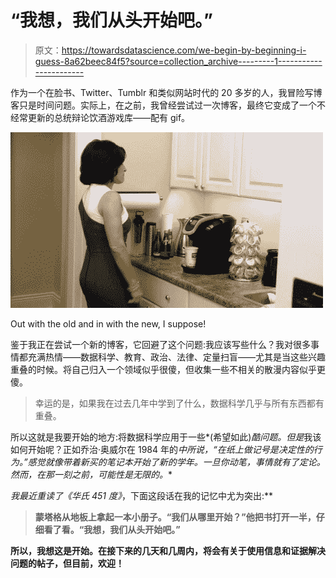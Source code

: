 # “我想，我们从头开始吧。”

> 原文：<https://towardsdatascience.com/we-begin-by-beginning-i-guess-8a62beec84f5?source=collection_archive---------1----------------------->

作为一个在脸书、Twitter、Tumblr 和类似网站时代的 20 多岁的人，我冒险写博客只是时间问题。实际上，在之前，我曾经尝试过一次博客，最终它变成了一个不经常更新的总统辩论饮酒游戏库——配有 gif。

![](img/40ee5ba5e4cd873f40fc617424e8b141.png)

Out with the old and in with the new, I suppose!

鉴于我正在尝试一个新的博客，它回避了这个问题:我应该写些什么？我对很多事情都充满热情——数据科学、教育、政治、法律、定量扫盲——尤其是当这些兴趣重叠的时候。将自己归入一个领域似乎很傻，但收集一些不相关的散漫内容似乎更傻。

> 幸运的是，如果我在过去几年中学到了什么，数据科学几乎与所有东西都有重叠。

所以这就是我要开始的地方:将数据科学应用于一些*(希望如此)*酷问题。但是*我该如何开始呢？正如乔治·奥威尔在 1984 年的[](https://www.amazon.com/1984-Signet-Classics-George-Orwell/dp/0451524934/ref=sr_1_1?ie=UTF8&qid=1488212960&sr=8-1&keywords=1984)*中所说，“在纸上做记号是决定性的行为。”感觉就像带着新买的笔记本开始了新的学年。一旦你动笔，事情就有了定论。然而，在那一刻之前，可能性是无限的。**

*我最近重读了《华氏 451 度》[](https://www.amazon.com/Fahrenheit-451-Ray-Bradbury/dp/1451673310/ref=sr_1_1?ie=UTF8&qid=1487568294&sr=8-1&keywords=fahrenheit+451)*，下面这段话在我的记忆中尤为突出:**

> **蒙塔格从地板上拿起一本小册子。“我们从哪里开始？”他把书打开一半，仔细看了看。“我想，我们从头开始吧。”**

**所以，我想这是开始。在接下来的几天和几周内，将会有关于使用信息和证据解决问题的帖子，但目前，欢迎！**